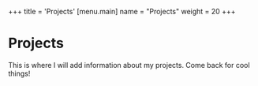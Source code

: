 +++
title = 'Projects'
[menu.main]
  name = "Projects"
  weight = 20
+++

# Projects

This is where I will add information about my projects. Come back for cool things!